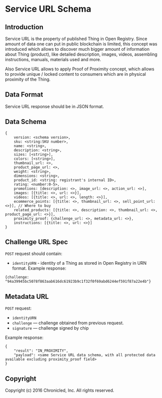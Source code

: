 # Service URL Schema

## Introduction
Service URL is the property of published Thing in Open Registry. Since amount of data one can put in public blockchain is limited, this concept was introduced which allows to discover much bigger amount of information about Thing (product), like detailed description, images, videos, assembling instructions, manuals, materials used and more. 

Also Service URL allows to apply Proof of Proximity concept, which allows to provide unique / locked content to consumers which are in physical proximity of the Thing.

## Data Format
Service URL response should be in JSON format.

## Data Schema
```
{
	version: <schema version>,
	sku: <string:SKU number>,
	name: <string>,
	description: <string>,
	sizes: [<string>],
	colors: [<string>],
	thumbnail_url: <>,
	product_page_url: <>,
	weight: <string>,
	dimensions: <string>,
	product_id: <string: registrant's internal ID>,
	rating: <number:0-5>,
	promotions: [description: <>, image_url: <>, action_url: <>],
	images: [{title: <>, url: <>}],
	videos: [{title: <>, url: <>, length: <>}],
	ecommerce_points: [{title: <>, thumbnail_url: <>, sell_point_url: <>}], // Where to buy
	related_products: [{title: <>, description: <>, thumbnail_url: <>, product_page_url: <>}],
	proximity_proof: {challenge_url: <>, metadata_url: <>},
	instructions: [{title: <>, url: <>}]
}
```

## Challenge URL Spec
`POST` request should contain:
* `identityURN` - identity of a Thing as stored in Open Registry in URN format.
Example response:
```
{challenge: "94a39945bc5078f863aab616dc61923b9c1f32f0f69abd6244ef591f87a22e4b"}
```

## Metadata URL
`POST` request:
* `identityURN`
* `challenge` — challenge obtained from previous request.
* `signature` — challenge signed by chip

Example response:
```
{
	"result": "IN_PROXIMITY",
	"payload": <same Service URL data schema, with all protected data available excluding proximity_proof field>
}
```

## Copyright
Copyright (c) 2016 Chronicled, Inc. All rights reserved.
